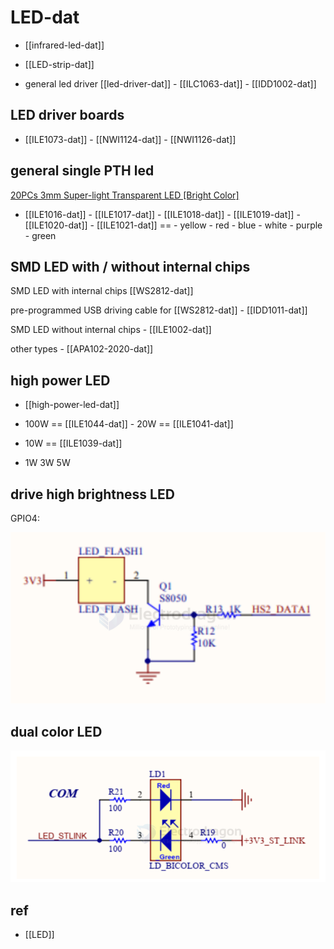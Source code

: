 
# LED-dat

- [[infrared-led-dat]]

- [[LED-strip-dat]] 
 
- general led driver [[led-driver-dat]] - [[ILC1063-dat]] - [[IDD1002-dat]]


## LED driver boards  

- [[ILE1073-dat]] - [[NWI1124-dat]] - [[NWI1126-dat]]


## general single PTH led 

[20PCs 3mm Super-light Transparent LED [Bright Color]](https://www.electrodragon.com/product/basic-led-100-pcs-3mm/)

- [[ILE1016-dat]] - [[ILE1017-dat]] - [[ILE1018-dat]] - [[ILE1019-dat]] - [[ILE1020-dat]] - [[ILE1021-dat]]
== - yellow - red - blue - white - purple - green 

## SMD LED with / without internal chips

SMD LED with internal chips [[WS2812-dat]]

pre-programmed USB driving cable for [[WS2812-dat]] - [[IDD1011-dat]]

SMD LED without internal chips - [[ILE1002-dat]]

other types - [[APA102-2020-dat]]



## high power LED 

- [[high-power-led-dat]]

- 100W == [[ILE1044-dat]] - 20W == [[ILE1041-dat]]

- 10W == [[ILE1039-dat]]

- 1W 3W 5W 


## drive high brightness LED 

GPIO4: 

![](2024-12-28-17-42-41.png)




## dual color LED 

![](2025-08-19-15-51-31.png)





## ref 

- [[LED]]